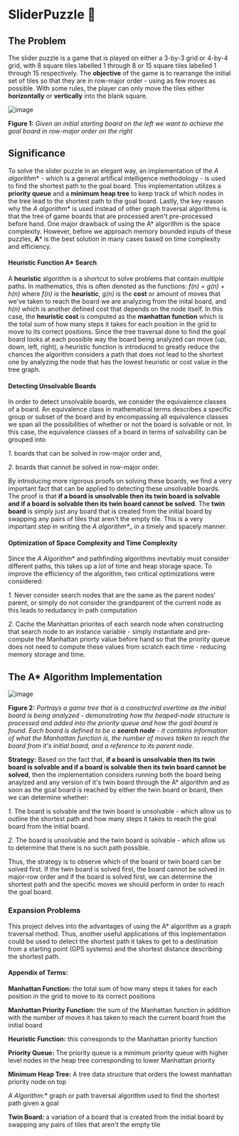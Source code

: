 # SliderPuzzle 🧩
## The Problem
The slider puzzle is a game that is played on either a 3-by-3 grid or 4-by-4 grid, with 8 square tiles labelled 1 through 8 or 15 square tiles labelled 1 through 15 respectively.  The **objective** of the game is to rearrange the initial set of tiles so that they are in row-major order - using as few moves as possible.  With some rules, the player can only move the tiles either **horizontally** or **vertically** into the blank square.  

![image](https://user-images.githubusercontent.com/68613171/167739024-e9274d26-ee81-4298-a36e-293ecbe33c63.png)

**Figure 1:** _Given an initial starting board on the left we want to achieve the goal board in row-major order on the right_

## Significance 
To solve the slider puzzle in an elegant way, an implementation of the **A* algorithm** - which is a general artifical intelligence methodology - is used to find the shortest path to the goal board. This implementation utilizes a **priority queue** and a **minimum heap tree** to keep track of which nodes in the tree lead to the shortest path to the goal board.  Lastly, the key reason why the **A* algorithm** is used instead of other graph traversal algorithms is that the tree of game boards that are processed aren't pre-processed before hand.  One major drawback of using the A* algorithm is the space complexity.  However, before we approach memory bounded inputs of these puzzles, **A*** is the best solution in many cases based on time complexity and efficiency.    

#### Heuristic Function A* Search

A **heuristic** algorithm is a shortcut to solve problems that contain multiple paths. In mathematics, this is often denoted as the functions: _f(n) = g(n) + h(n)_ where _f(n)_ is the **heuristic**, _g(n)_ is the **cost** or amount of moves that we've taken to reach the board we are analyzing from the inital board, and _h(n)_ which is another defined cost that depends on the node itself.  In this case, the **heuristic cost** is computed as the **manhattan function** which is the total sum of how many steps it takes for each position in the grid to move to its correct positions.  Since the tree traversal done to find the goal board looks at each possible way the board being analyzed can move (up, down, left, right), a heuristic function is introduced to greatly reduce the chances the algorithm considers a path that does not lead to the shortest one by analyzing the node that has the lowest heuristic or cost value in the tree graph.


#### Detecting Unsolvable Boards
In order to detect unsolvable boards, we consider the equivalence classes of a board.  An equivalence class in mathematical terms describes a specific group or subset of the board and by encompassing all equivalence classes we span all the possibilities of whether or not the board is solvable or not.  In this case, the equivalence classes of a board in terms of solvability can be grouped into 

_1._ boards that can be solved in row-major order and,

_2._ boards that cannot be solved in row-major order.  

By introducing more rigorous proofs on solving these boards, we find a very important fact that can be applied to detecting these unsolvable boards.  The proof is that **if a board is unsolvable then its twin board is solvable and if a board is solvable then its twin board cannot be solved**.  The **twin board** is simply just any board that is created from the initial board by swapping any pairs of tiles that aren't the empty tile.  This is a very important step in writing the _**A* algorithm**__ in a timely and spacely manner.

#### Optimization of Space Complexity and Time Complexity 

Since the **A* Algorithm** and pathfinding algorithms inevitably must consider different paths, this takes up a lot of time and heap storage space.  To improve the efficiency of the algorithm, two critical optimizations were considered:

_1._ Never consider search nodes that are the same as the parent nodes' parent, or simply do not consider the grandparent of the current node as this leads to redudancy in path computation

_2._ Cache the Manhattan priorites of each search node when constructing that search node to an instance variable - simply instantiate and pre-compute the Manhattan priorty value before hand so that the priority queue does not need to compute these values from scratch each time - reducing memory storage and time.

## The A* Algorithm Implementation


![image](https://user-images.githubusercontent.com/68613171/167746754-a13bae2e-4312-4830-a712-853cc950d382.png)

**Figure 2:**  _Portrays a game tree that is a constructed overtime as the initial board is being analyzed - demonstrating how the heaped-node structure is processed and added into the priority queue and how the goal board is found_. _Each board is defined to be a **search node** - it contains information of what the Manhattan function is, the number of moves taken to reach the board from it's initial board, and a reference to its parent node._

**Strategy:** Based on the fact that, **if a board is unsolvable then its twin board is solvable and if a board is solvable then its twin board cannot be solved**, then the implementation considers running both the board being anaylzed and any version of it's twin board through the A* algorithm and as soon as the goal board is reached by either the twin board or board, then we can determine whether:

_1._ The board is solvable and the twin board is unsolvable - which allow us to outline the shortest path and how many steps it takes to reach the goal board from the initial board.

_2._ The board is unsolvable and the twin board is solvable - which allow us to determine that there is no such path possible.

Thus, the strategy is to observe which of the board or twin board can be solved first.  If the twin board is solved first, the board cannot be solved in major-row order and if the board is solved first, we can determine the shortest path and the specific moves we should perform in order to reach the goal board.

### Expansion Problems
This project delves into the advantages of using the A* algorithm as a graph traversal method. Thus, another useful applications of this implementation could be used to detect the shortest path it takes to get to a destination from a starting point (GPS systems) and the shortest distance describing the shortest path.

#### Appendix of Terms: 
**Manhattan Function:** the total sum of how many steps it takes for each position in the grid to move to its correct positions

**Manhattan Priority Function:**  the sum of the Manhattan function in addition with the number of moves it has taken to reach the current board from the initial board

**Heuristic Function:** this corresponds to the Manhattan priority function

**Priority Queue:** The priority queue is a minimum priority queue with higher level nodes in the heap tree corresponding to lower Manhattan priority

**Minimum Heap Tree:** A tree data structure that orders the lowest manhattan priority node on top

**A* Algorithm:** graph or path traversal algorithm used to find the shortest path given a goal

**Twin Board:** a variation of a board that is created from the initial board by swapping any pairs of tiles that aren't the empty tile
